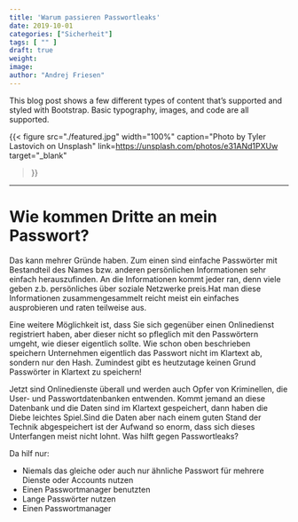 ```yaml
---
title: 'Warum passieren Passwortleaks'
date: 2019-10-01
categories: ["Sicherheit"]
tags: [ "" ]
draft: true
weight: 
image: 
author: "Andrej Friesen"
---
```

This blog post shows a few different types of content that’s supported and styled with Bootstrap. Basic typography, images, and code are all supported.

<!--more-->

{{< figure src="./featured.jpg"
width="100%"
caption="Photo by Tyler Lastovich on Unsplash"
link=https://unsplash.com/photos/e31ANd1PXUw
target="_blank"
 >}}

---

# Wie kommen Dritte an mein Passwort?

Das kann mehrer Gründe haben. Zum einen sind einfache Passwörter mit Bestandteil des Names bzw. anderen persönlichen Informationen sehr einfach herauszufinden. An die Informationen kommt jeder ran, denn viele geben z.b. persönliches über soziale Netzwerke preis.Hat man diese Informationen zusammengesammelt reicht meist ein einfaches ausprobieren und raten teilweise aus.

Eine weitere Möglichkeit ist, dass Sie sich gegenüber einen Onlinedienst registriert haben, aber dieser nicht so pfleglich mit den Passwörtern umgeht, wie dieser eigentlich sollte.
Wie schon oben beschrieben speichern Unternehmen eigentlich das Passwort nicht im Klartext ab, sondern nur den Hash. Zumindest gibt es heutzutage keinen Grund Passwörter in Klartext zu speichern!

Jetzt sind Onlinedienste überall und werden auch Opfer von Kriminellen, die User- und Passwortdatenbanken entwenden.
Kommt jemand an diese Datenbank und die Daten sind im Klartext gespeichert, dann haben die Diebe leichtes Spiel.Sind die Daten aber nach einem guten Stand der Technik abgespeichert ist der Aufwand so enorm, dass sich dieses Unterfangen meist nicht lohnt.
Was hilft gegen Passwortleaks?

Da hilf nur:
* Niemals das gleiche oder auch nur ähnliche Passwort für mehrere Dienste oder Accounts nutzen
* Einen Passwortmanager benutzten
* Lange Passwörter nutzen
* Einen Passwortmanager 
